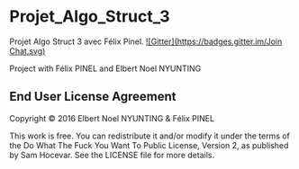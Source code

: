 # Projet_Algo_Struct_3
Projet Algo Struct 3 avec Félix Pinel.
[![Gitter](https://badges.gitter.im/Join Chat.svg)](https://gitter.im/Project_Blood_Bowl/Lobby?utm_source=share-link&utm_medium=link&utm_campaign=share-link)

Project with Félix PINEL and Elbert Noel NYUNTING 

## End User License Agreement
Copyright © 2016 Elbert Noel NYUNTING & Félix PINEL

This work is free. You can redistribute it and/or modify it under the
terms of the Do What The Fuck You Want To Public License, Version 2,
as published by Sam Hocevar. See the LICENSE file for more details.
